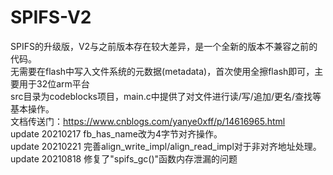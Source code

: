 # SPIFS-V2
 SPIFS的升级版，V2与之前版本存在较大差异，是一个全新的版本不兼容之前的代码。<br/>
 无需要在flash中写入文件系统的元数据(metadata)，首次使用全擦flash即可，主要用于32位arm平台<br/>
 src目录为codeblocks项目，main.c中提供了对文件进行读/写/追加/更名/查找等基本操作。<br/>
 文档传送门：https://www.cnblogs.com/yanye0xff/p/14616965.html<br/>
 update 20210217 fb_has_name改为4字节对齐操作。<br/>
 update 20210221 完善align_write_impl/align_read_impl对于非对齐地址处理。<br/>
 update 20210818 修复了"spifs_gc()"函数内存泄漏的问题

